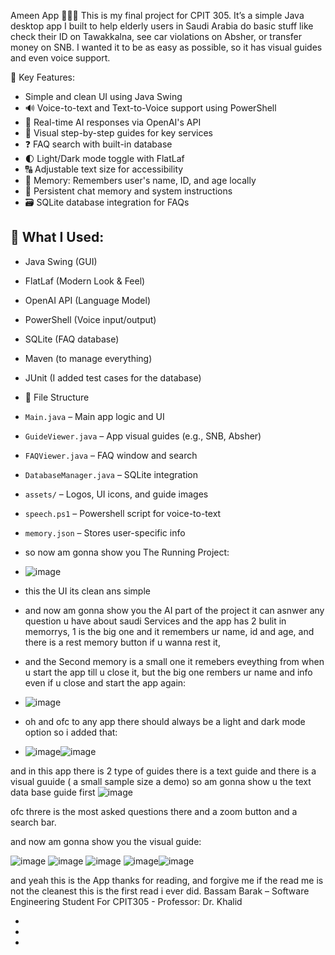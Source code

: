 Ameen App 🧕🇸🇦
This is my final project for CPIT 305. It’s a simple Java desktop app I built to help elderly users in Saudi Arabia do basic stuff like check their ID on Tawakkalna, see car violations on Absher, or transfer money on SNB. I wanted it to be as easy as possible, so it has visual guides and even voice support.


🎯 Key Features:
- Simple and clean UI using Java Swing
- 🔊 Voice-to-text  and Text-to-Voice support using PowerShell
- 💬 Real-time AI responses via OpenAI's API
- 📖 Visual step-by-step guides for key services
- ❓ FAQ search with built-in database
- 🌓 Light/Dark mode toggle with FlatLaf
- 🔠 Adjustable text size for accessibility
- 💾 Memory: Remembers user's name, ID, and age locally
- 🧠 Persistent chat memory and system instructions
- 🗃️ SQLite database integration for FAQs

## 🧪 What I Used:
- Java Swing (GUI)
- FlatLaf (Modern Look & Feel)
- OpenAI API (Language Model)
- PowerShell (Voice input/output)
- SQLite (FAQ database)
- Maven (to manage everything)
- JUnit (I added test cases for the database)

- 📁 File Structure

- `Main.java` – Main app logic and UI
- `GuideViewer.java` – App visual guides (e.g., SNB, Absher)
- `FAQViewer.java` – FAQ window and search
- `DatabaseManager.java` – SQLite integration
- `assets/` – Logos, UI icons, and guide images
- `speech.ps1` – Powershell script for voice-to-text
- `memory.json` – Stores user-specific info

- so now am gonna show you The Running Project:
- ![image](https://github.com/user-attachments/assets/149652bf-7060-4f60-bf92-2183d91876be)
- this the UI its clean ans simple

- and now am gonna show you the AI part of the project it can asnwer any question u have about saudi Services and the app has 2 bulit in memorrys, 1 is the big one and it remembers ur name, id and age, and there is a rest memory button  if u wanna rest it,
- and the Second memory is a small one it remebers eveything from when u start the app till u close it, but the big one rembers ur name and info even if u close and start the app again:
- ![image](https://github.com/user-attachments/assets/6dabc568-d4d0-487e-bb2c-7a891e606bd5)

- oh and ofc to any app there should always be a light and dark mode option so i added that:
- ![image](https://github.com/user-attachments/assets/e084f935-323a-45a9-8f9e-5a0701908a79)![image](https://github.com/user-attachments/assets/cb69e7c5-510d-4468-b771-26dfda833f3b)


and in this app there is 2 type of guides there is a text guide and there is a visual guuide ( a small sample size a demo)
so am gonna show u the text data base guide first
![image](https://github.com/user-attachments/assets/fe9a3cfe-0bbe-4d0c-b3d1-65f504ea93c0)

ofc threre is the most asked questions there and a zoom button and a search bar.



and now am gonna show you the visual guide:

![image](https://github.com/user-attachments/assets/b5c3b529-1540-4610-8265-d250de6af194)
![image](https://github.com/user-attachments/assets/1a137ad5-aaff-42f4-a9f8-2a7ab47b1a05)
![image](https://github.com/user-attachments/assets/3b3a427e-e7ee-4936-90cb-935e1d905482)
![image](https://github.com/user-attachments/assets/d87187ca-f983-48ac-901b-52afa278f24b)![image](https://github.com/user-attachments/assets/1b35bc78-b0f6-4b71-b5d2-14b7e1dc28f3)





and yeah this is the App thanks for reading, and forgive me if the read me is not the cleanest this is the first read i ever did.
Bassam Barak – Software Engineering Student 
For CPIT305 - Professor: Dr. Khalid








- 

- 
- 
